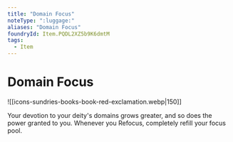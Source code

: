 ```yaml
---
title: "Domain Focus"
noteType: ":luggage:"
aliases: "Domain Focus"
foundryId: Item.PQDL2XZ5b9K6dmtM
tags:
  - Item
---
```


# Domain Focus
![[icons-sundries-books-book-red-exclamation.webp|150]]

Your devotion to your deity's domains grows greater, and so does the power granted to you. Whenever you Refocus, completely refill your focus pool.
